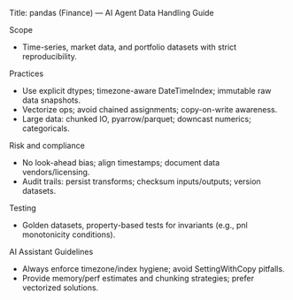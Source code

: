 Title: pandas (Finance) — AI Agent Data Handling Guide

Scope
- Time-series, market data, and portfolio datasets with strict reproducibility.

Practices
- Use explicit dtypes; timezone-aware DateTimeIndex; immutable raw data snapshots.
- Vectorize ops; avoid chained assignments; copy-on-write awareness.
- Large data: chunked IO, pyarrow/parquet; downcast numerics; categoricals.

Risk and compliance
- No look-ahead bias; align timestamps; document data vendors/licensing.
- Audit trails: persist transforms; checksum inputs/outputs; version datasets.

Testing
- Golden datasets, property-based tests for invariants (e.g., pnl monotonicity conditions).

AI Assistant Guidelines
- Always enforce timezone/index hygiene; avoid SettingWithCopy pitfalls.
- Provide memory/perf estimates and chunking strategies; prefer vectorized solutions.

